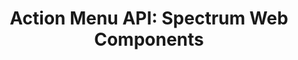 ---
layout: api.njk
title: 'Action Menu API: Spectrum Web Components'
displayName: Action Menu
componentName: action-menu
tags:
  - component-api
---